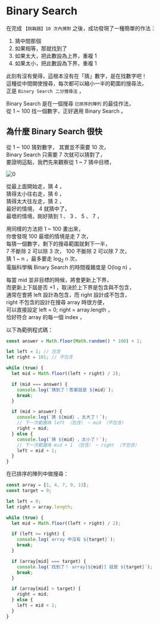 # Binary Search

在完成 `【挑戰題】10 次內猜對` 之後，成功發現了一種簡單的作法：

1. 猜中間那個
2. 如果相等，那就找到了
3. 如果太大，把此數設為上界，重複 1
4. 如果太小，把此數設為下界，重複 1

此刻有沒有覺得，這根本沒有在「猜」數字，是在找數字吧！  
這種從中間開使搜尋，每次都可以縮小一半的範圍的搜尋法，  
正是 `Binary Search 二分搜尋法` ，

Binary Search 是在一個搜尋 `已排序的陣列` 的最佳作法，  
從 1 ~ 100 找一個數字，正好適用 Binary Search 。

## 為什麼 Binary Search 很快

從 1 ~ 100 猜對數字， 其實並不需要 10 次，  
Binary Search 只需要 7 次就可以猜對了，  
要證明這點，我們先來觀察從 1 ~ 7 猜中目標，

![0](https://wl00887404.github.io/ac-tips/binary-search/0.png)

從最上面開始走，猜 4 ，  
猜得太小往右走，猜 6 ，  
猜得太大往左走，猜 2 ，  
最好的情境， 4 就猜中了，  
最壞的情境，剛好猜到 1 、 3 、 5 、 7 ，

用同樣的方法把 1 ~ 100 畫出來，  
你會發現 100 最壞的情境是走 7 次，  
每猜一個數字，剩下的搜尋範圍就剩下一半，  
7 不斷除 2 可以除 3 次， 100 不斷除 2 可以除 7 次，  
猜 1 ~ n ，最多要走 log<sub>2</sub> n 次，  
電腦科學稱 Binary Search 的時間複雜度是 O(log n) ，

每當 mid 並非目標的時候，將會更新上下界，  
而更新上下屆是否 +1 ，取決於上下界是包含與不包含，  
通常在會將 left 設計為包含，而 right 設計成不包含，  
right 不包含的設計在搜尋 array 時很方便，  
可以直接設定 left = 0; right = array.length ，  
恰好符合 array 的每一個 index ，

以下為範例程式碼：

```javascript
const answer = Math.floor(Math.random() * 100) + 1;

let left = 1; // 包含
let right = 101; // 不包含

while (true) {
  let mid = Math.floor((left + right) / 2);

  if (mid === answer) {
    console.log(`猜到了！答案就是 ${mid}`);
    break;
  }

  if (mid > answer) {
    console.log(`猜 ${mid} ，太大了！`);
    // 下一次範圍為 left （包含） ~ mid （不包含）
    right = mid;
  } else {
    console.log(`猜 ${mid} ，太小了！`);
    // 下一次範圍為 mid + 1 （包含） ~ right （不包含）
    left = mid + 1;
  }
}
```

在已排序的陣列中做搜尋：

```javascript
const array = [1, 4, 7, 9, 13];
const target = 9;

let left = 0;
let right = array.length;

while (true) {
  let mid = Math.floor((left + right) / 2);

  if (left >= right) {
    console.log(`array 中沒有 ${target}`);
    break;
  }

  if (array[mid] === target) {
    console.log(`找到了！ array[${mid}] 就是 ${target}`);
    break;
  }

  if (array[mid] > target) {
    right = mid;
  } else {
    left = mid + 1;
  }
}
```
